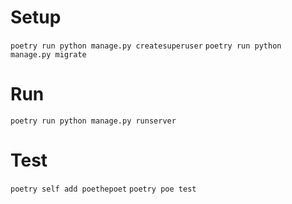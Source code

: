 
# Setup
`poetry run python manage.py createsuperuser`
`poetry run python manage.py migrate`

# Run
`poetry run python manage.py runserver`

# Test
`poetry self add poethepoet`
`poetry poe test`

